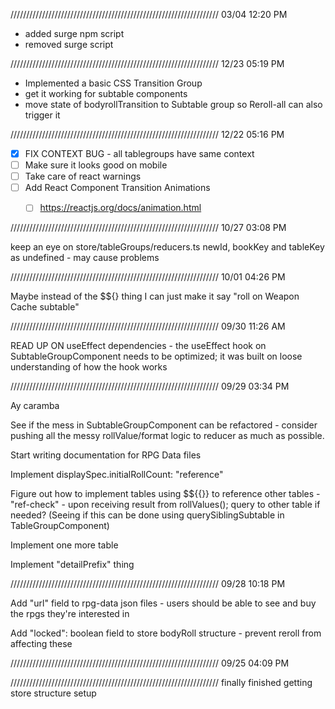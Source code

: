 //////////////////////////////////////////////////////////////////
03/04 12:20 PM
- added surge npm script
- removed surge script

//////////////////////////////////////////////////////////////////
12/23 05:19 PM

- Implemented a basic CSS Transition Group
- get it working for subtable components
- move state of bodyrollTransition to Subtable group so Reroll-all can also trigger it

//////////////////////////////////////////////////////////////////
12/22 05:16 PM

- [x] FIX CONTEXT BUG - all tablegroups have same context
- [ ] Make sure it looks good on mobile
- [ ] Take care of react warnings
- [ ] Add React Component Transition Animations
    - [ ] https://reactjs.org/docs/animation.html


//////////////////////////////////////////////////////////////////
10/27 03:08 PM

keep an eye on store/tableGroups/reducers.ts newId, bookKey and tableKey as undefined - may cause problems


//////////////////////////////////////////////////////////////////
10/01 04:26 PM

Maybe instead of the $${} thing I can just make it say "roll on Weapon Cache subtable"


//////////////////////////////////////////////////////////////////
09/30 11:26 AM

READ UP ON useEffect dependencies - the useEffect hook on SubtableGroupComponent needs to be optimized; it was built on loose understanding of how the hook works

<!-- Make it so selectedTable is stored in State/read from state - navigating off / to /about resets the selectedTable in the select element -->


//////////////////////////////////////////////////////////////////
09/29 03:34 PM

Ay caramba

See if the mess in SubtableGroupComponent can be refactored - consider pushing all the messy rollValue/format logic to reducer as much as possible.

Start writing documentation for RPG Data files

Implement displaySpec.initialRollCount: "reference"

Figure out how to implement tables using $${{}} to reference other tables - "ref-check" - upon receiving result from rollValues(); query to other table if needed?
(Seeing if this can be done using querySiblingSubtable in TableGroupComponent)

Implement one more table

Implement "detailPrefix" thing


//////////////////////////////////////////////////////////////////
09/28 10:18 PM

Add "url" field to rpg-data json files - users should be able to see and buy the rpgs they're interested in

Add "locked": boolean field to store bodyRoll structure - prevent reroll from affecting these

//////////////////////////////////////////////////////////////////
09/25 04:09 PM

<!-- MAKE SURE views/Home.tsx mapDispatch deleteTableGroup DELETES ALL CHILDREN OBJECTS IN STORE!!!!!!! -->

<!-- DISABLE buttons where functionality is not yet ready (e.g. reroll all tableGroupBodyRolls) -->


//////////////////////////////////////////////////////////////////
finally finished getting store structure setup

<!-- next -
begin reimplementing Tablegroup components with select menu
  addTableGroup button should create one of these components
  deleteTableGroup button should erase that component

  The component should have internal state to keep track of its current selectvalue


remaining concern - triggering dispatches to multiple reducers

Clicking the roll button -
if select value is different reset table
setting table should trigger destruction/creation of subtables (which should trigger the destruction/creation of their body rolls) -->